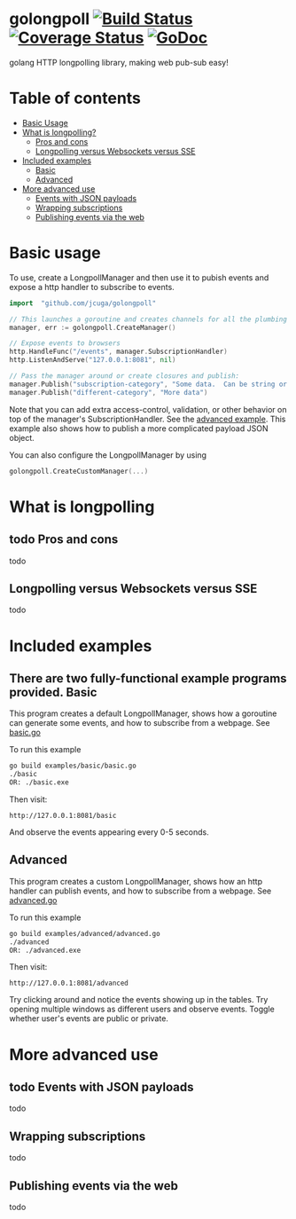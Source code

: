# golongpoll [![Build Status](https://travis-ci.org/jcuga/golongpoll.svg?branch=master)](https://travis-ci.org/jcuga/golongpoll) [![Coverage Status](https://coveralls.io/repos/jcuga/golongpoll/badge.svg?branch=master&service=github)](https://coveralls.io/github/jcuga/golongpoll?branch=master) [![GoDoc](https://godoc.org/github.com/jcuga/golongpoll?status.svg)](https://godoc.org/github.com/jcuga/golongpoll)
golang HTTP longpolling library, making web pub-sub easy!

Table of contents
=================
  * [Basic Usage](#basic-usage)
  * [What is longpolling?](#what-is-longpolling)
    * [Pros and cons](#pros-and-cons)
    * [Longpolling versus Websockets versus SSE](#longpolling-versus-websockets-versus-sse)
  * [Included examples](#included-examples)
    * [Basic](#basic)
    * [Advanced](#advanced)
  * [More advanced use](#more-advanced-use)
    * [Events with JSON payloads](#events-with-json-payloads)
    * [Wrapping subscriptions](#wrapping-subscriptions)
    * [Publishing events via the web](#publishing-events-via-the-web)

Basic usage
=================
To use, create a LongpollManager and then use it to pubish events and expose a http handler to subscribe to events.
```go
import	"github.com/jcuga/golongpoll"

// This launches a goroutine and creates channels for all the plumbing
manager, err := golongpoll.CreateManager()

// Expose events to browsers
http.HandleFunc("/events", manager.SubscriptionHandler)
http.ListenAndServe("127.0.0.1:8081", nil)

// Pass the manager around or create closures and publish:
manager.Publish("subscription-category", "Some data.  Can be string or any obj convertable to JSON")
manager.Publish("different-category", "More data")
```
Note that you can add extra access-control, validation, or other behavior on top of the manager's SubscriptionHandler.  See the [advanced example](#advanced).  This example also shows how to publish a more complicated payload JSON object.

You can also configure the LongpollManager by using
```go
golongpoll.CreateCustomManager(...)
```

What is longpolling
=================
todo
Pros and cons
-----
todo

Longpolling versus Websockets versus SSE
-----
todo

Included examples
=================
There are two fully-functional example programs provided. 
Basic
-----
This program creates a default LongpollManager, shows how a goroutine can generate some events, and how to subscribe from a webpage.  See [basic.go](examples/basic/basic.go)

To run this example
```bash
go build examples/basic/basic.go
./basic
OR: ./basic.exe
```
Then visit:
```
http://127.0.0.1:8081/basic
```
And observe the events appearing every 0-5 seconds.

Advanced
-----
This program creates a custom LongpollManager, shows how an http handler can publish events, and how to subscribe from a webpage.  See [advanced.go](examples/advanced/advanced.go)

To run this example
```bash
go build examples/advanced/advanced.go
./advanced
OR: ./advanced.exe
```
Then visit:
```
http://127.0.0.1:8081/advanced
```
Try clicking around and notice the events showing up in the tables.  Try opening multiple windows as different users and observe events.  Toggle whether user's events are public or private.

More advanced use
=================
todo
Events with JSON payloads
-----
todo

Wrapping subscriptions
-----
todo

Publishing events via the web
-----
todo
